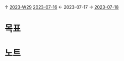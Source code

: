 
↑ [2023-W29](2023-W29.md)
[2023-07-16](2023-07-16.md) ← 2023-07-17 → [2023-07-18](2023-07-18.md)


# 목표



# 노트





